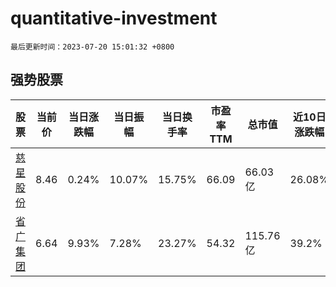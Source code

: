 # quantitative-investment

`最后更新时间：2023-07-20 15:01:32 +0800`

## 强势股票

|股票|当前价|当日涨跌幅|当日振幅|当日换手率|市盈率TTM|总市值|近10日涨跌幅|
|----|----|----|----|----|----|----|----|
|[慈星股份](https://xueqiu.com/S/SZ300307)|8.46|0.24%|10.07%|15.75%|66.09|66.03亿|26.08%|
|[省广集团](https://xueqiu.com/S/SZ002400)|6.64|9.93%|7.28%|23.27%|54.32|115.76亿|39.2%|
